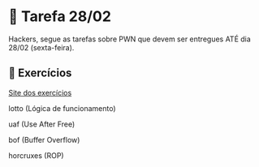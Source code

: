 # 📌 Tarefa 28/02

Hackers, segue as tarefas sobre PWN que devem ser entregues ATÉ dia 28/02 (sexta-feira). 

## 🔹 Exercícios 

 [Site dos exercícios](pwnable.kr/play.php)

lotto (Lógica de funcionamento)

uaf (Use After Free)

bof (Buffer Overflow)

horcruxes (ROP)

